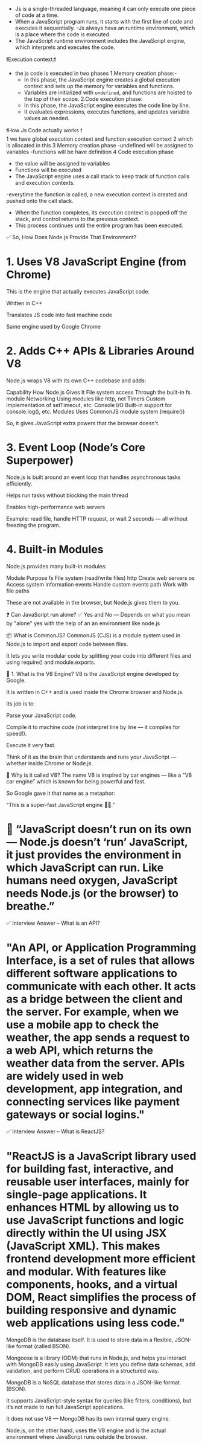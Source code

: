 - Js is a single-threaded language, meaning it can only execute one piece of code at a time.
- When a JavaScript program runs, it starts with the first line of code and executes it sequentially.
-Js always hava an runtime environment, which is a place where the code is executed.
- The JavaScript runtime environment includes the JavaScript engine, which interprets and executes the code.

❗Execution context:❗
- the js code is executed in two phases
  1.Memory creation phase:-
    - In this phase, the JavaScript engine creates a global execution context and sets up the memory for variables and functions.
    - Variables are initialized with `undefined`, and functions are hoisted to the top of their scope.
  2.Code execution phase:
    - In this phase, the JavaScript engine executes the code line by line.
    - It evaluates expressions, executes functions, and updates variable values as needed.


❗How Js Code actually works ❗    
1 we have global execution context and function execution context
2 which is allocated in this
3 Memory creation phase
    -undefined will be assigned to variables
    -functions will be have definition
4 Code execution phase
 - the value will be assigned to variables
- Functions will be executed
- The JavaScript engine uses a call stack to keep track of function calls and execution contexts.


-everytime the function is called, a new execution context is created and pushed onto the call stack.
- When the function completes, its execution context is popped off the stack, and control returns to the previous context.
- This process continues until the entire program has been executed.



✅ So, How Does Node.js Provide That Environment?
# 1. Uses V8 JavaScript Engine (from Chrome)
This is the engine that actually executes JavaScript code.

Written in C++

Translates JS code into fast machine code

Same engine used by Google Chrome

# 2. Adds C++ APIs & Libraries Around V8
Node.js wraps V8 with its own C++ codebase and adds:

Capability	How Node.js Gives It
File system access	Through the built-in fs module
Networking	Using modules like http, net
Timers	Custom implementation of setTimeout, etc.
Console I/O	Built-in support for console.log(), etc.
Modules	Uses CommonJS module system (require())

So, it gives JavaScript extra powers that the browser doesn't.

# 3. Event Loop (Node’s Core Superpower)
Node.js is built around an event loop that handles asynchronous tasks efficiently.

Helps run tasks without blocking the main thread

Enables high-performance web servers

Example: read file, handle HTTP request, or wait 2 seconds — all without freezing the program.

# 4. Built-in Modules
Node.js provides many built-in modules:

Module	Purpose
fs	File system (read/write files)
http	Create web servers
os	Access system information
events	Handle custom events
path	Work with file paths

These are not available in the browser, but Node.js gives them to you.

❓ Can JavaScript run alone?
✅ Yes and No — Depends on what you mean by "alone" 
yes with the help of an an environment like node.js



📦 What is CommonJS?
CommonJS (CJS) is a module system used in Node.js to import and export code between files.

It lets you write modular code by splitting your code into different files and using require() and module.exports.



<!-- If we want to run JavaScript in our desktop or local environment (outside the browser), we need a runtime like Node.js. Node.js includes the V8 engine (to execute JavaScript) and a collection of built-in modules (like fs, http, etc.) that allow JavaScript to interact with the system, files, and network — things browsers don’t allow directly.” -->


<!--
🔍 So is Node.js just a bundle of packages?
Not exactly — it's more than that:

✅ Node.js includes packages/modules (like fs, http, etc.)

✅ It embeds the V8 engine (the JavaScript engine from Chrome)

✅ It adds a custom runtime environment with an event loop, non-blocking I/O, etc. -->





🚀 1. What is the V8 Engine?
V8 is the JavaScript engine developed by Google.

It is written in C++ and is used inside the Chrome browser and Node.js.

Its job is to:

Parse your JavaScript code.

Compile it to machine code (not interpret line by line — it compiles for speed!).

Execute it very fast.

Think of it as the brain that understands and runs your JavaScript — whether inside Chrome or Node.js.

🔧 Why is it called V8?
The name V8 is inspired by car engines — like a "V8 car engine" which is known for being powerful and fast.

So Google gave it that name as a metaphor:

“This is a super-fast JavaScript engine 🚗💨.”


# 🧠 “JavaScript doesn’t run on its own — Node.js doesn’t ‘run’ JavaScript, it just provides the environment in which JavaScript can run. Like humans need oxygen, JavaScript needs Node.js (or the browser) to breathe.”


<!-- The name Node.js comes from the idea that each instance acts as a lightweight "node" in a network, designed to build scalable, event-driven applications using JavaScript. -->


✅ Interview Answer – What is an API?

# "An API, or Application Programming Interface, is a set of rules that allows different software applications to communicate with each other. It acts as a bridge between the client and the server. For example, when we use a mobile app to check the weather, the app sends a request to a web API, which returns the weather data from the server. APIs are widely used in web development, app integration, and connecting services like payment gateways or social logins."

✅ Interview Answer – What is ReactJS?

# "ReactJS is a JavaScript library used for building fast, interactive, and reusable user interfaces, mainly for single-page applications. It enhances HTML by allowing us to use JavaScript functions and logic directly within the UI using JSX (JavaScript XML). This makes frontend development more efficient and modular. With features like components, hooks, and a virtual DOM, React simplifies the process of building responsive and dynamic web applications using less code."


MongoDB is the database itself. It is used to store data in a flexible, JSON-like format (called BSON).

Mongoose is a library (ODM) that runs in Node.js, and helps you interact with MongoDB easily using JavaScript. It lets you define data schemas, add validation, and perform CRUD operations in a structured way.


MongoDB is a NoSQL database that stores data in a JSON-like format (BSON).

It supports JavaScript-style syntax for queries (like filters, conditions), but it’s not made to run full JavaScript applications.

It does not use V8 — MongoDB has its own internal query engine.

Node.js, on the other hand, uses the V8 engine and is the actual environment where JavaScript runs outside the browser.